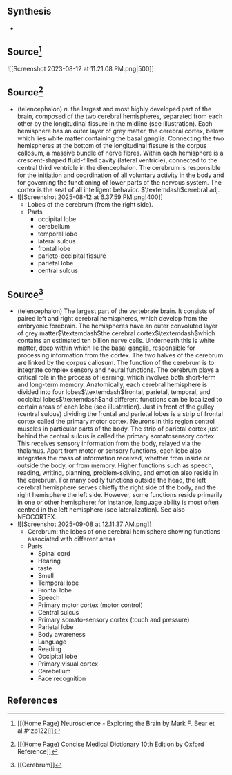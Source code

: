 ## Synthesis
- 
## Source[^1]
![[Screenshot 2023-08-12 at 11.21.08 PM.png|500]]
## Source[^2]
- (telencephalon) $n$. the largest and most highly developed part of the brain, composed of the two cerebral hemispheres, separated from each other by the longitudinal fissure in the midline (see illustration). Each hemisphere has an outer layer of grey matter, the cerebral cortex, below which lies white matter containing the basal ganglia. Connecting the two hemispheres at the bottom of the longitudinal fissure is the corpus callosum, a massive bundle of nerve fibres. Within each hemisphere is a crescent-shaped fluid-filled cavity (lateral ventricle), connected to the central third ventricle in the diencephalon. The cerebrum is responsible for the initiation and coordination of all voluntary activity in the body and for governing the functioning of lower parts of the nervous system. The cortex is the seat of all intelligent behavior. $\textemdash$cerebral adj.
- ![[Screenshot 2025-08-12 at 6.37.59 PM.png|400]]
	- Lobes of the cerebrum (from the right side).
	- Parts
		- occipital lobe
		- cerebellum
		- temporal lobe
		- lateral sulcus
		- frontal lobe
		- parieto-occipital fissure
		- parietal lobe
		- central sulcus
## Source[^3]
- (telencephalon) The largest part of the vertebrate brain. It consists of paired left and right cerebral hemispheres, which develop from the embryonic forebrain. The hemispheres have an outer convoluted layer of grey matter$\textemdash$the cerebral cortex$\textemdash$which contains an estimated ten billion nerve cells. Underneath this is white matter, deep within which lie the basal ganglia, responsible for processing information from the cortex. The two halves of the cerebrum are linked by the corpus callosum. The function of the cerebrum is to integrate complex sensory and neural functions. The cerebrum plays a critical role in the process of learning, which involves both short-term and long-term memory. Anatomically, each cerebral hemisphere is divided into four lobes$\textemdash$frontal, parietal, temporal, and occipital lobes$\textemdash$and different functions can be localized to certain areas of each lobe (see illustration). Just in front of the gulley (central sulcus) dividing the frontal and parietal lobes is a strip of frontal cortex called the primary motor cortex. Neurons in this region control muscles in particular parts of the body. The strip of parietal cortex just behind the central sulcus is called the primary somatosensory cortex. This receives sensory information from the body, relayed via the thalamus. Apart from motor or sensory functions, each lobe also integrates the mass of information received, whether from inside or outside the body, or from memory. Higher functions such as speech, reading, writing, planning, problem-solving, and emotion also reside in the cerebrum. For many bodily functions outside the head, the left cerebral hemisphere serves chiefly the right side of the body, and the right hemisphere the left side. However, some functions reside primarily in one or other hemisphere; for instance, language ability is most often centred in the left hemisphere (see lateralization). See also NEOCORTEX.
- ![[Screenshot 2025-09-08 at 12.11.37 AM.png]]
	- Cerebrum: the lobes of one cerebral hemisphere showing functions associated with different areas
	- Parts
		- Spinal cord
		- Hearing
		- taste
		- Smell
		- Temporal lobe
		- Frontal lobe
		- Speech
		- Primary motor cortex (motor control)
		- Central sulcus
		- Primary somato-sensory cortex (touch and pressure)
		- Parietal lobe
		- Body awareness
		- Language
		- Reading
		- Occipital lobe
		- Primary visual cortex
		- Cerebellum
		- Face recognition
## References

[^1]: [[(Home Page) Neuroscience - Exploring the Brain by Mark F. Bear et al.#^zp122j]]
[^2]: [[(Home Page) Concise Medical Dictionary 10th Edition by Oxford Reference]]
[^3]: [[Cerebrum]]